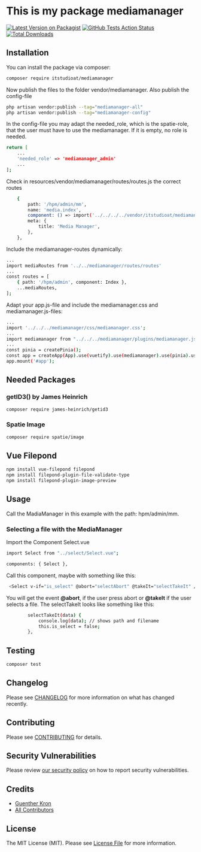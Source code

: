 # This is my package mediamanager

[![Latest Version on Packagist](https://img.shields.io/packagist/v/itstudioat/mediamanager.svg?style=flat-square)](https://packagist.org/packages/itstudioat/mediamanager)
[![GitHub Tests Action Status](https://img.shields.io/github/actions/workflow/status/itstudioat/mediamanager/run-tests.yml?branch=main&label=tests&style=flat-square)](https://github.com/itstudioat/mediamanager/actions?query=workflow%3Arun-tests+branch%3Amain)
[![Total Downloads](https://img.shields.io/packagist/dt/itstudioat/mediamanager.svg?style=flat-square)](https://packagist.org/packages/itstudioat/mediamanager)




## Installation

You can install the package via composer:

```bash
composer require itstudioat/mediamanager
```

Now publish the files to the folder vendor/mediamanager.
Also publish the config-file
```bash
php artisan vendor:publish --tag="mediamanager-all"
php artisan vendor:publish --tag="mediamanager-config"
```

In the config-file you may adapt the needed_role,
which is the spatie-role, that the user must have to use the mediamanager.
If it is empty, no role is needed.

```bash
return [
    ...
    'needed_role' => 'mediamanager_admin'
    ...
];
```


Check in resources/vendor/mediamanager/routes/routes.js the correct routes
```bash
    {
        path: '/hpm/admin/mm',
        name: 'media.index',
        component: () => import('../../../../vendor/itstudioat/mediamanager/resources/js/pages/admin/index/Index.vue'), // or actual path
        meta: {
            title: 'Media Manager',
        },
    },
```

Include the mediamanager-routes dynamically:
```bash
...
import mediaRoutes from '../../mediamanager/routes/routes'
...
const routes = [
    { path: '/hpm/admin', component: Index },
    ...mediaRoutes,
];

```

Adapt your app.js-file and include the mediamanager.css and mediamanager.js-files:
```bash
...
import '../../../mediamanager/css/mediamanager.css';
...
import mediamanager from "../../../mediamanager/plugins/mediamanager.js";
...
const pinia = createPinia();
const app = createApp(App).use(vuetify).use(mediamanager).use(pinia).use(router);
app.mount('#app');
```


## Needed Packages
### getID3() by James Heinrich
```bash
composer require james-heinrich/getid3
```

### Spatie Image
```bash
composer require spatie/image
```

## Vue Filepond
```bash
npm install vue-filepond filepond
npm install filepond-plugin-file-validate-type
npm install filepond-plugin-image-preview
```



## Usage

Call the MadiaManager in this example with the path: hpm/admin/mm.

### Selecting a file with the MediaManager
Import the Component Select.vue
```bash
import Select from "../select/Select.vue";

components: { Select },
```

Call this component, maybe with something like this:
```bash
 <Select v-if="is_select" @abort="selectAbort" @takeIt="selectTakeIt" />
```

You will get the event __@abort__, if the user press abort or __@takeIt__ if the user selects a file.
The selectTakeIt looks like something like this:
```bash
        selectTakeIt(data) {
            console.log(data); // shows path and filename
            this.is_select = false;
        },
```





## Testing

```bash
composer test
```

## Changelog

Please see [CHANGELOG](CHANGELOG.md) for more information on what has changed recently.

## Contributing

Please see [CONTRIBUTING](CONTRIBUTING.md) for details.

## Security Vulnerabilities

Please review [our security policy](../../security/policy) on how to report security vulnerabilities.

## Credits

- [Guenther Kron](https://github.com/itstudioat)
- [All Contributors](../../contributors)

## License

The MIT License (MIT). Please see [License File](LICENSE.md) for more information.
